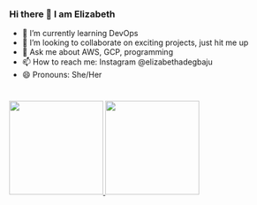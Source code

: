 ### Hi there 👋 I am Elizabeth

<!-- - 🔭 I’m currently working on a personal finance management application (on hold) -->
- 🌱 I’m currently learning DevOps
- 👯 I’m looking to collaborate on exciting projects, just hit me up
- 💬 Ask me about AWS, GCP, programming
- 📫 How to reach me: Instagram @elizabethadegbaju
- 😄 Pronouns: She/Her
<!-- - 🤔 I’m looking for help with ... -->
<!-- - ⚡ Fun fact: ... -->
#
<a href="https://github.com/elizabethadegbaju">
  <img height="170px" src="https://github-readme-stats.vercel.app/api?username=elizabethadegbaju&count_private=true&show_icons=true&theme=synthwave" />
</a>
<a href="https://github.com/elizabethadegbaju">
  <img height="170px" src="https://github-readme-stats.vercel.app/api/top-langs/?username=elizabethadegbaju&layout=compact&show_icons=true&theme=synthwave" />
</a>
